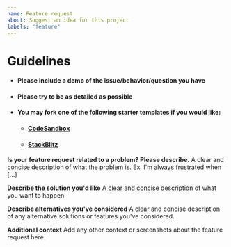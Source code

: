 ```yaml
---
name: Feature request
about: Suggest an idea for this project
labels: "feature"
---
```


# Guidelines

- #### Please include a demo of the issue/behavior/question you have

- #### Please try to be as detailed as possible

- #### You may fork one of the following starter templates if you would like:

  - #### [CodeSandbox](https://codesandbox.io/s/material-table-starter-template-xnfpo)
  - #### [StackBlitz](https://stackblitz.com/edit/material-table-starter-template)

**Is your feature request related to a problem? Please describe.**
A clear and concise description of what the problem is. Ex. I'm always frustrated when [...]

**Describe the solution you'd like**
A clear and concise description of what you want to happen.

**Describe alternatives you've considered**
A clear and concise description of any alternative solutions or features you've considered.

**Additional context**
Add any other context or screenshots about the feature request here.
